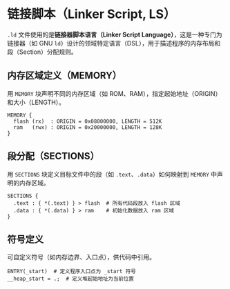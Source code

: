 # 链接脚本（Linker Script, LS）

`.ld` 文件使用的是**链接器脚本语言（Linker Script Language）**，这是一种专门为链接器（如 GNU `ld`）设计的领域特定语言（DSL），用于描述程序的内存布局和段（Section）分配规则。

## **内存区域定义（MEMORY）**

用 `MEMORY` 块声明不同的内存区域（如 ROM、RAM），指定起始地址（ORIGIN）和大小（LENGTH）。

```less
MEMORY {
  flash (rx)  : ORIGIN = 0x08000000, LENGTH = 512K
  ram   (rwx) : ORIGIN = 0x20000000, LENGTH = 128K
}
```

## **段分配（SECTIONS）**

用 `SECTIONS` 块定义目标文件中的段（如 `.text`、`.data`）如何映射到 `MEMORY` 中声明的内存区域。

```less
SECTIONS {
  .text : { *(.text) } > flash  # 所有代码段放入 flash 区域
  .data : { *(.data) } > ram    # 初始化数据放入 ram 区域
}
```

## **符号定义**

可自定义符号（如内存边界、入口点），供代码中引用。

```less
ENTRY(_start)  # 定义程序入口点为 _start 符号
__heap_start = .;  # 定义堆起始地址为当前位置
```

